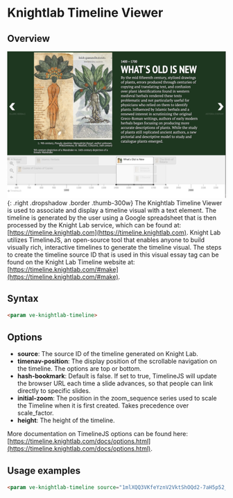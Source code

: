 <param ve-config title="Documentation" component="default" class="documentation" fixed-header>

# Knightlab Timeline Viewer

## Overview
![Knightlab Timeline Viewer](knightlab_timeline.png){: .right .dropshadow .border .thumb-300w} 
The Knightlab Timeline Viewer is used to associate and display a timeline visual with a text element. The timeline is generated by the user using a Google spreadsheet that is then processed by the Knight Lab service, which can be found at: [https://timeline.knightlab.com](https://timeline.knightlab.com). Knight Lab utilizes TimelineJS, an open-source tool that enables anyone to build visually rich, interactive timelines to generate the timeline visual. The steps to create the timeline source ID that is used in this visual essay tag can be found on the Knight Lab Timeline website at: [https://timeline.knightlab.com/#make](https://timeline.knightlab.com/#make).

## Syntax
```html
<param ve-knightlab-timeline>
```

## Options
- __source__:  The source ID of the timeline generated on Knight Lab.
- __timenav-position__:  The display position of the scrollable navigation on the timeline. The options are top or bottom.
- __hash-bookmark__:  Default is false. If set to true, TimelineJS will update the browser URL each time a slide advances, so that people can link directly to specific slides.
- __initial-zoom__:  The position in the zoom_sequence series used to scale the Timeline when it is first created. Takes precedence over scale_factor.
- __height__:  The height of the timeline.

More documentation on TimelineJS options can be found here: [https://timeline.knightlab.com/docs/options.html](https://timeline.knightlab.com/docs/options.html).

## Usage examples
```html
<param ve-knightlab-timeline source="1mlXQQ3VKfeYznV2VktShOQd2-7aH5p52_n20LQ1U0uE" timenav-position="bottom" hash-bookmark="false" initial-zoom="1" height="640">
```
